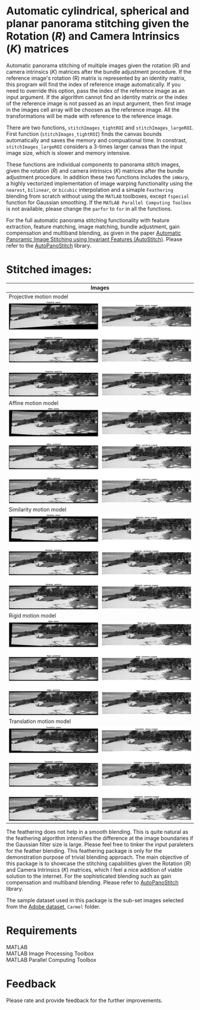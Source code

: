 # Automatic cylindrical, spherical and planar panorama stitching given the Rotation (*R*) and Camera Intrinsics (*K*) matrices
Automatic panorama stitching of multiple images given the rotation (*R*) and camera intrinsics (*K*) matrices after the bundle adjustment procedure. If the reference image's rotation (R) matrix is represented by an identity matrix, this program will find the index of reference image automatically. If you need to override this option, pass the index of the reference image as an input argument. If the algorithm cannot find an identity matrix or the index of the reference image is not passed as an input argument, then first image in the images cell array will be choosen as the reference image. All the transformations will be made with reference to the reference image.

There are two functions, `stitchImages_tightROI` and `stitchImages_largeROI`. First function (`stitchImages_tightROI`) finds the canvas bounds automatically and saves the memory and compuational time. In constrast, `stitchImages_largeROI` considers a 3-times larger canvas than the input image size, which is slower and memory intensive.

These functions are individual components to panorama stitch images, given the rotation (*R*) and camera intrinsics (*K*) matrices after the bundle adjustment procedure. In addition these two functions includes the `imWarp`, a highly vectorized implementation of image warping functionality using the `nearest`, `bilinear`, or `bicubic` interpolation and a simaple `Feathering` blending from scratch without using the `MATLAB` toolboxes, except `fspecial` function for Gaussian smoothing. If the `MATLAB Parallel Computing Toolbox` is not available, please change the `parfor` to `for` in all the functions.

For the full automatic panorama stitching functionality with feature extraction, feature matching, image matching, bundle adjustment, gain compensation and multiband blending, as given in the paper [Automatic Panoramic Image Stitching using Invariant Features (AutoStitch)](https://link.springer.com/article/10.1007/s11263-006-0002-3). Please refer to the [AutoPanoStitch](https://github.com/preethamam/AutomaticPanoramicImageStitching-AutoPanoStitch) library.

# Stitched images:
| Images |
| ------ |
| Projective motion model | 
| ![pano_proj](assets/projective_panorama.png) |
| Affine motion model | 
| ![pano_aff](assets/affine_panorama.png) |
| Similarity motion model | 
| ![pano_sim](assets/similarity_panorama.png) |
| Rigid motion model | 
| ![pano_rigid](assets/rigid_panorama.png) |
| Translation motion model | 
| ![pano_trans](assets/translation_panorama.png) |

The feathering does not help in a smooth blending. This is quite natural as the feathering algorithm intensifies the difference at the image boundaries if the Gaussian filter size is large. Please feel free to tinker the input paraleters for the feather blending. This feathering package is only for the demonstration purpose of trivial blending approach. The main objective of this package is to showcase the stitching capabilities given the Rotation (*R*) and Camera Intrinsics (*K*) matrices, which I feel a nice addition of viable solution to the internet. For the sophisticated blending such as gain compensation and multiband blending. Please refer to [AutoPanoStitch](https://github.com/preethamam/AutomaticPanoramicImageStitching-AutoPanoStitch) library. 

The sample dataset used in this package is the sub-set images selected from the [Adobe dataset](https://sourceforge.net/adobe/adobedatasets), `Carmel` folder.

# Requirements
MATLAB <br />
MATLAB Image Processing Toolbox <br />
MATLAB Parallel Computing Toolbox

# Feedback
Please rate and provide feedback for the further improvements.

